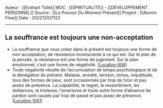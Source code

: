 Auteur : [[Eckhart Tolle]]
MOC : [[SPIRITUALITÉ]] - [[DÉVELOPPEMENT PERSONNEL]]
Source : [[Le Pouvoir Du Moment Présent]]
Project : [[Atomic Flow]]
Date : 202212021122
***

## La souffrance est toujours une non-acceptation
- La souffrance que vous créez dans le présent est toujours une forme de non-acceptation, de résistance inconsciente à ce qui est. Sur le plan de la pensée, la résistance est une forme de jugement. Sur le plan émotionnel, c’est une forme de négativité. ([Location 606](https://readwise.io/to_kindle?action=open&asin=B00UETMHG2&location=606))
- Toute négativité résulte de l’accumulation de temps psychologique et de la dénégation du présent. Malaise, anxiété, tension, stress, inquiétude, tous des formes de peur, sont occasionnés par trop de futur et pas assez de présence. La culpabilité, le regret, le ressentiment, les doléances, la tristesse, l’amertume et toute autre forme d’absence de pardon sont causés par trop de passé et pas assez de présence. ([Location 1001](https://readwise.io/to_kindle?action=open&asin=B00UETMHG2&location=1001))